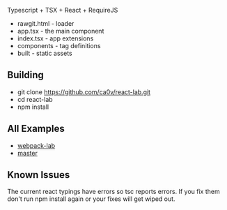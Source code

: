 Typescript + TSX + React + RequireJS

* rawgit.html - loader
* app.tsx - the main component
* index.tsx - app extensions
* components - tag definitions
* built - static assets

## Building
* git clone https://github.com/ca0v/react-lab.git
* cd react-lab
* npm install

## All Examples
* [webpack-lab](https://rawgit.com/ca0v/react-lab/webpack-lab/build/index.html)
* [master](https://rawgit.com/ca0v/react-lab/master/rawgit.html)

## Known Issues
The current react typings have errors so tsc reports errors.  If you fix them don't run npm install again or your fixes will get wiped out.

